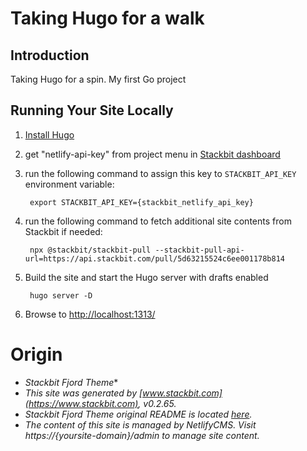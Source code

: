 # Taking Hugo for a walk
## Introduction
Taking Hugo for a spin. My first Go project

## Running Your Site Locally

1. [Install Hugo](https://gohugo.io/getting-started/quick-start/#step-1-install-hugo)

1. get "netlify-api-key" from project menu in [Stackbit dashboard](https://app.stackbit.com/dashboard)

1. run the following command to assign this key to `STACKBIT_API_KEY` environment variable:

        export STACKBIT_API_KEY={stackbit_netlify_api_key}

1. run the following command to fetch additional site contents from Stackbit if needed:

        npx @stackbit/stackbit-pull --stackbit-pull-api-url=https://api.stackbit.com/pull/5d63215524c6ee001178b814

1. Build the site and start the Hugo server with drafts enabled

        hugo server -D

1. Browse to [http://localhost:1313/](http://localhost:1313/)

# Origin
* *Stackbit Fjord Theme**
* *This site was generated by [www.stackbit.com](https://www.stackbit.com), v0.2.65.*
* *Stackbit Fjord Theme original README is located [here](./README.theme.md).*
* *The content of this site is managed by NetlifyCMS. Visit https://{yoursite-domain}/admin to manage site content.*
